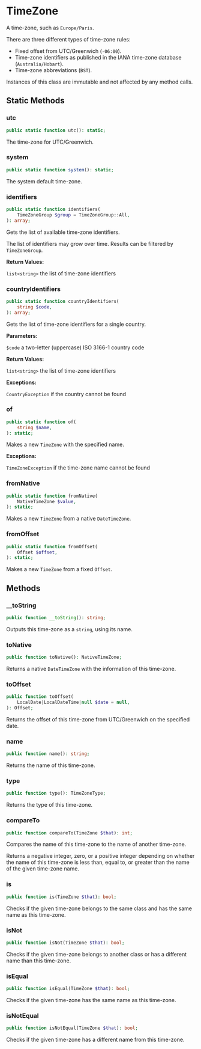 
# TimeZone

A time-zone, such as `Europe/Paris`.

There are three different types of time-zone rules:

-   Fixed offset from UTC/Greenwich (`-06:00`).
-   Time-zone identifiers as published in the IANA time-zone
    database (`Australia/Hobart`).
-   Time-zone abbreviations (`BST`).

Instances of this class are immutable and not affected by any
method calls.


## Static Methods


### utc

```php
public static function utc(): static;
```

The time-zone for UTC/Greenwich.


### system

```php
public static function system(): static;
```

The system default time-zone.


### identifiers

```php
public static function identifiers(
    TimeZoneGroup $group = TimeZoneGroup::All,
): array;
```

Gets the list of available time-zone identifiers.

The list of identifiers may grow over time. Results can be
filtered by `TimeZoneGroup`.

**Return Values:**

`list<string>` the list of time-zone identifiers


### countryIdentifiers

```php
public static function countryIdentifiers(
    string $code,
): array;
```

Gets the list of time-zone identifiers for a single country.

**Parameters:**

`$code` a two-letter (uppercase) ISO 3166-1 country code

**Return Values:**

`list<string>` the list of time-zone identifiers

**Exceptions:**

`CountryException` if the country cannot be found


### of

```php
public static function of(
    string $name,
): static;
```

Makes a new `TimeZone` with the specified name.

**Exceptions:**

`TimeZoneException` if the time-zone name cannot be found


### fromNative

```php
public static function fromNative(
    NativeTimeZone $value,
): static;
```

Makes a new `TimeZone` from a native `DateTimeZone`.


### fromOffset

```php
public static function fromOffset(
    Offset $offset,
): static;
```

Makes a new `TimeZone` from a fixed `Offset`.


## Methods


### __toString

```php
public function __toString(): string;
```

Outputs this time-zone as a `string`, using its name.


### toNative

```php
public function toNative(): NativeTimeZone;
```

Returns a native `DateTimeZone` with the information of this
time-zone.


### toOffset

```php
public function toOffset(
    LocalDate|LocalDateTime|null $date = null,
): Offset;
```

Returns the offset of this time-zone from UTC/Greenwich on the
specified date.


### name

```php
public function name(): string;
```

Returns the name of this time-zone.


### type

```php
public function type(): TimeZoneType;
```

Returns the type of this time-zone.


### compareTo

```php
public function compareTo(TimeZone $that): int;
```

Compares the name of this time-zone to the name of another
time-zone.

Returns a negative integer, zero, or a positive integer
depending on whether the name of this time-zone is less than,
equal to, or greater than the name of the given time-zone name.


### is

```php
public function is(TimeZone $that): bool;
```

Checks if the given time-zone belongs to the same class and has
the same name as this time-zone.


### isNot

```php
public function isNot(TimeZone $that): bool;
```

Checks if the given time-zone belongs to another class or has a
different name than this time-zone.


### isEqual

```php
public function isEqual(TimeZone $that): bool;
```

Checks if the given time-zone has the same name as this
time-zone.


### isNotEqual

```php
public function isNotEqual(TimeZone $that): bool;
```

Checks if the given time-zone has a different name from this
time-zone.
